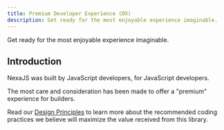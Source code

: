 ```yaml
---
title: Premium Developer Experience (DX)
description: Get ready for the most enjoyable experience imaginable.
---
```


Get ready for the most enjoyable experience imaginable.


## Introduction

NexaJS was built by JavaScript developers, for JavaScript developers.

The most care and consideration has been made to offer a "premium" experience for builders.

Read our [Design Principles](/principles) to learn more about the recommended coding practices we believe will maximize the value received from this library.
